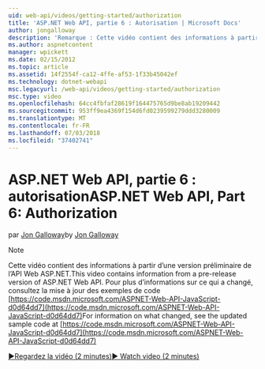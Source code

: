 ```yaml
---
uid: web-api/videos/getting-started/authorization
title: 'ASP.NET Web API, partie 6 : Autorisation | Microsoft Docs'
author: jongalloway
description: 'Remarque : Cette vidéo contient des informations à partir d’une version préliminaire de l’API Web ASP.NET'
ms.author: aspnetcontent
manager: wpickett
ms.date: 02/15/2012
ms.topic: article
ms.assetid: 14f2554f-ca12-4ffe-af53-1f33b45042ef
ms.technology: dotnet-webapi
msc.legacyurl: /web-api/videos/getting-started/authorization
msc.type: video
ms.openlocfilehash: 64cc4fbfaf28619f164475765d9be8ab19209442
ms.sourcegitcommit: 953ff9ea4369f154d6fd0239599279ddd3280009
ms.translationtype: MT
ms.contentlocale: fr-FR
ms.lasthandoff: 07/03/2018
ms.locfileid: "37402741"
---
```

<a name="aspnet-web-api-part-6-authorization"></a><span data-ttu-id="2c831-103">ASP.NET Web API, partie 6 : autorisation</span><span class="sxs-lookup"><span data-stu-id="2c831-103">ASP.NET Web API, Part 6: Authorization</span></span>
====================
<span data-ttu-id="2c831-104">par [Jon Galloway](https://github.com/jongalloway)</span><span class="sxs-lookup"><span data-stu-id="2c831-104">by [Jon Galloway](https://github.com/jongalloway)</span></span>

> [!NOTE]
> <span data-ttu-id="2c831-105">Cette vidéo contient des informations à partir d’une version préliminaire de l’API Web ASP.NET.</span><span class="sxs-lookup"><span data-stu-id="2c831-105">This video contains information from a pre-release version of ASP.NET Web API.</span></span> <span data-ttu-id="2c831-106">Pour plus d’informations sur ce qui a changé, consultez la mise à jour des exemples de code [https://code.msdn.microsoft.com/ASPNET-Web-API-JavaScript-d0d64dd7](https://code.msdn.microsoft.com/ASPNET-Web-API-JavaScript-d0d64dd7)</span><span class="sxs-lookup"><span data-stu-id="2c831-106">For information on what changed, see the updated sample code at [https://code.msdn.microsoft.com/ASPNET-Web-API-JavaScript-d0d64dd7](https://code.msdn.microsoft.com/ASPNET-Web-API-JavaScript-d0d64dd7)</span></span>

[<span data-ttu-id="2c831-107">&#9654;Regardez la vidéo (2 minutes)</span><span class="sxs-lookup"><span data-stu-id="2c831-107">&#9654; Watch video (2 minutes)</span></span>](https://channel9.msdn.com/Blogs/ASP-NET-Site-Videos/authorization)
